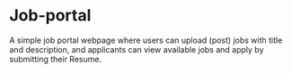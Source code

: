 # Job-portal
A simple job portal webpage where users can upload (post) jobs with title and description, and applicants can view available jobs and apply by submitting their Resume.
